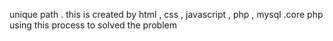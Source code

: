 unique path .
this is created by html , css , javascript , php , mysql .core php using this process to solved the problem 

